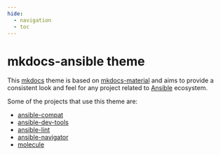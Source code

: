 ```yaml
---
hide:
  - navigation
  - toc
---
```


# mkdocs-ansible theme

This [mkdocs](https://www.mkdocs.org/) theme is based on [mkdocs-material](https://squidfunk.github.io/mkdocs-material/) and aims to provide a consistent
look and feel for any project related to [Ansible](https://docs.ansible.com/) ecosystem.

Some of the projects that use this theme are:

- [ansible-compat](https://ansible.readthedocs.io/projects/compat/)
- [ansible-dev-tools](https://ansible.readthedocs.io/projects/dev-tools/)
- [ansible-lint](https://ansible.readthedocs.io/projects/lint/)
- [ansible-navigator](https://ansible.readthedocs.io/projects/navigator/)
- [molecule](https://ansible.readthedocs.io/projects/molecule/)
